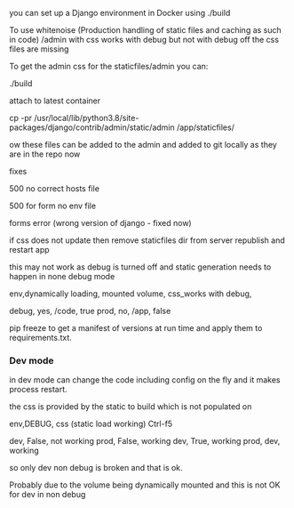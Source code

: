 you can set up a Django environment in Docker using ./build 

To use whitenoise (Production handling of static files and caching as such in code)  /admin with css works with debug but not with debug off the css files are missing

To get the admin css  for the staticfiles/admin you can:

./build 

attach to latest container

cp -pr /usr/local/lib/python3.8/site-packages/django/contrib/admin/static/admin /app/staticfiles/

ow these files can be added to the admin and added to git locally as they are in the repo now



fixes

500 no correct hosts file

500 for form no env file

forms error (wrong version of django - fixed now)


if css does not update then remove staticfiles dir from server republish and restart app

this may not work as debug is turned off and static generation needs to happen in none debug mode




env,dynamically loading, mounted volume,  css_works with debug,

debug, yes, /code, true
prod, no, /app, false


 pip freeze to get a manifest of  versions at run time and apply them to requirements.txt.


### Dev mode

in dev mode can change the code including config on the fly and it makes process restart.

the css is provided by the static to build which is not populated on 

env,DEBUG, css (static load working) Ctrl-f5


dev, False, not working
prod, False, working
dev, True, working
prod, dev, working

so only dev non debug is broken and that is ok.

Probably due to the volume being dynamically mounted and this is not OK for dev in non debug






